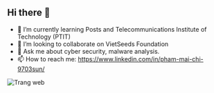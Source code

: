 ## Hi there 👋

- 🌱 I’m currently learning Posts and Telecommunications Institute of Technology (PTIT)
- 👯 I’m looking to collaborate on VietSeeds Foundation
- 💬 Ask me about cyber security, malware analysis.
- 📫 How to reach me: https://www.linkedin.com/in/pham-mai-chi-9703sun/

![Trang web](https://github.com/user-attachments/assets/731462de-5016-4295-9586-2df27aa476ce)
